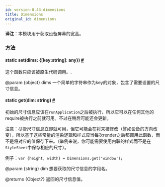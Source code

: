 ```yaml
---
id: version-0.43-dimensions
title: Dimensions
original_id: dimensions
---
```


__译注__：本模块用于获取设备屏幕的宽高。

### 方法

<div class="props">
	<div class="prop">
		<h4 class="propTitle"><a class="anchor" name="set"></a><span class="propType">static </span>set<span class="propType">(dims: {[key:string]: any})</span> <a class="hash-link" href="#set">#</a></h4>
		<div>
			<p>这个函数只应该被原生代码调用。.</p>
			<p>@param {object} dims 一个简单的字符串作为key的对象，包含了需要设置的尺寸信息。</p>
		</div>
	</div>
	<div class="prop">
		<h4 class="propTitle"><a class="anchor" name="get"></a><span class="propType">static </span>get<span class="propType">(dim: string)</span> <a class="hash-link" href="#get">#</a></h4>
		<div>
			<p>初始的尺寸信息应该在<code>runApplication</code>之后被执行，所以它可以在任何其他的require被执行之前就可用。不过在稍后可能还会更新。</p>
			<p>注意：尽管尺寸信息立即就可用，但它可能会在将来被修改（譬如设备的方向改变），所以基于这些常量的渲染逻辑和样式应当每次render之后都调用此函数，而不是将对应的值保存下来。（举例来说，你可能需要使用内联的样式而不是在<code>StyleSheet</code>中保存相应的尺寸）。</p>
			<p>例子：<code>var {height, width} = Dimensions.get('window');</code></p>
			<p>@param {string} dim 想要获取的尺寸信息的字段名。</p>
			<p>@returns {Object?} 返回的尺寸信息值。</p>
		</div>
	</div>
</div>